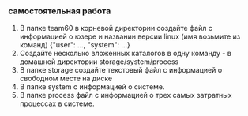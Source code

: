 ### самостоятельная работа

1. В папке team60 в корневой директории создайте  файл с информацией о юзере и названии версии linux (имя возьмите из команд) {"user": …, "system": …}
2. Создайте несколько вложенных каталогов в одну команду - в домашней директории storage/system/process
3. В папке storage создайте текстовый файл с информацией о свободном месте на диске
4. В папке system с информацией о системе.
5. В папке process файл с информацией о трех самых затратных процессах в системе.